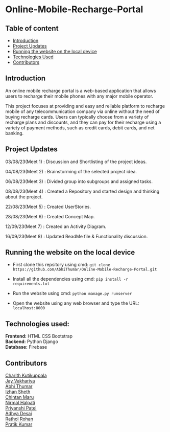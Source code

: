 # Online-Mobile-Recharge-Portal

## Table of content

* [Introduction](https://github.com/AbhiThumar/Online-Mobile-Recharge-Portal#introduction)
* [Project Updates](https://github.com/AbhiThumar/Online-Mobile-Recharge-Portal#project-updates)
* [Running the website on the local device](https://gitub.com/AbhiThumar/Online-Mobile-Recharge-Portal#Running-the-website-on-the-local-device)
* [Technologies Used](https://gitub.com/AbhiThumar/Online-Mobile-Recharge-Portal#Technologies-used)
* [Contributors](https://github.com/AbhiThumar/Online-Mobile-Recharge-Portal#contributors)
  
## Introduction

An online mobile recharge portal is a web-based application that allows users to recharge their mobile phones with any major mobile operator.

This project focuses at providing and easy and reliable platform to recharge mobile of any telecommunication company via online without the need of buying recharge cards. Users can typically choose from a variety of recharge plans and discounts, and they can pay for their recharge using a variety of payment methods, such as credit cards, debit cards, and net banking.

## Project Updates

03/08/23(Meet 1) : Discussion and Shortlisting of the project ideas. 

04/08/23(Meet 2) : Brainstorming of the selected project idea.  

06/08/23(Meet 3) : Divided group into subgroups and assigned tasks.  

08/08/23(Meet 4) : Created a Repository and started design and thinking about the project.  

22/08/23(Meet 5) : Created UserStories.  

28/08/23(Meet 6) : Created Concept Map.  

12/09/23(Meet 7) : Created an Activity Diagram.  

16/09/23(Meet 8) : Updated ReadMe file & Functionality discussion.  

## Running the website on the local device

* First clone this repsitory using cmd: ``` git clone https://github.com/AbhiThumar/Online-Mobile-Recharge-Portal.git ```

* Install all the dependencies using cmd: ``` pip install -r requirements.txt ``` 

* Run the website using cmd: ```python manage.py runserver ```

* Open the website using any web browser and type the URL: ``` localhost:8000 ```

## Technologies used:

**Frontend:** HTML CSS Bootstrap  
**Backend:** Python Django  
**Database:** Firebase  

## Contributors

[Charith Kutikuppala](https://github.com/itsmeck24)   
[Jay Vakhariya](https://github.com/Vakhariya)  
[Abhi Thumar](https://github.com/AbhiThumar)    
[Izhan Sheth](https://github.com/Izhan-Sheth)          
[Chintan Maru](https://github.com/chin22maru)   
[Nirmal Halpati](https://github.com/38nirmal)    
[Priyanshi Patel](https://github.com/Priyanshi-1301)    
[Adhya Desai](https://github.com/adhyadesai)    
[Rathol Rohan](https://github.com/202101098)    
[Pratik Kumar](https://github.com/Pratik1114)    


